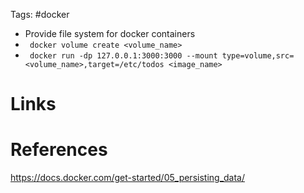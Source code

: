 Tags: #docker 

- Provide file system for docker containers
- ` docker volume create <volume_name>`
- ` docker run -dp 127.0.0.1:3000:3000 --mount type=volume,src=<volume_name>,target=/etc/todos <image_name>`

# Links

# References
https://docs.docker.com/get-started/05_persisting_data/